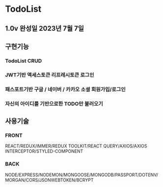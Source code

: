 # TodoList

## 1.0v 완성일 2023년 7월 7일

## 구현기능

### TodoList CRUD
### JWT기반 액세스토큰 리프레시토큰 로그인
### 패스포트기반 구글 / 네이버 / 카카오 소셜 회원가입/로그인
### 자신의 아이디를 기반으로한 TODO만 불러오기

## 사용기술

### FRONT

REACT/REDUX/IMMER/REDUX TOOLKIT/REACT QUERY/AXIOS/AXIOS INTERCEPTOR/STYLED-COMPONENT

### BACK

NODE/EXPRESS/NODEMON/MONGOOSE/MONGODB/PASSPORT/DOTENV/MORGAN/CORS/JSONWEBTOKEN/BCRYPT
